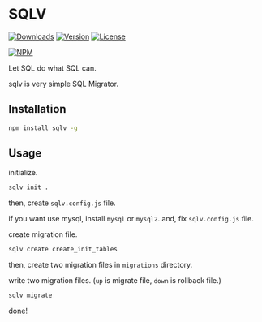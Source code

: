 # SQLV

[![Downloads](https://img.shields.io/npm/dt/sqlv.svg)](https://npmcharts.com/compare/sqlv?minimal=true)
[![Version](https://img.shields.io/npm/v/sqlv.svg)](https://www.npmjs.com/package/sqlv)
[![License](https://img.shields.io/npm/l/sqlv.svg)](https://www.npmjs.com/package/sqlv)

[![NPM](https://nodei.co/npm/sqlv.png)](https://www.npmjs.com/package/sqlv)

Let SQL do what SQL can.

sqlv is very simple SQL Migrator.

## Installation

```bash
npm install sqlv -g
```

## Usage

initialize.

```bash
sqlv init .
```

then, create `sqlv.config.js` file.

if you want use mysql, install `mysql` or `mysql2`. and, fix `sqlv.config.js` file.

create migration file.

```bash
sqlv create create_init_tables
```

then, create two migration files in `migrations` directory.

write two migration files. (`up` is migrate file, `down` is rollback file.)

```bash
sqlv migrate
```

done!
